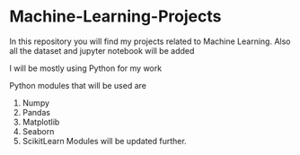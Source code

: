 # Machine-Learning-Projects
In this repository you will find my projects related to Machine Learning.
Also all the dataset and jupyter notebook will be added

I will be mostly using Python for my work

Python modules that will be used are

1. Numpy
2. Pandas
3. Matplotlib
4. Seaborn
5. ScikitLearn
Modules will be updated further.
